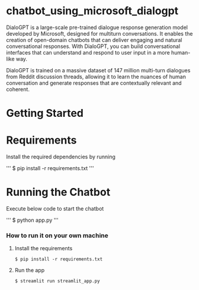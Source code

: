 # chatbot_using_microsoft_dialogpt
DialoGPT is a large-scale pre-trained dialogue response generation model developed by Microsoft, designed for multiturn conversations. It enables the creation of open-domain chatbots that can deliver engaging and natural conversational responses. With DialoGPT, you can build conversational interfaces that can understand and respond to user input in a more human-like way.

DialoGPT is trained on a massive dataset of 147 million multi-turn dialogues from Reddit discussion threads, allowing it to learn the nuances of human conversation and generate responses that are contextually relevant and coherent.

# Getting Started

# Requirements
Install the required dependencies by running 

  '''
  $ pip install -r requirements.txt
  '''
  
# Running the Chatbot
Execute below code to start the chatbot

'''
$ python app.py
'''

### How to run it on your own machine

1. Install the requirements

   ```
   $ pip install -r requirements.txt
   ```

2. Run the app

   ```
   $ streamlit run streamlit_app.py
   ```
